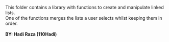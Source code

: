 <p> This folder contains a library with functions to create and manipulate linked lists.
<br> One of the functions merges the lists a user selects whilst keeping them in order.



<br>
<br>
<b> BY: Hadi Raza (110Hadi)</b>

</p>